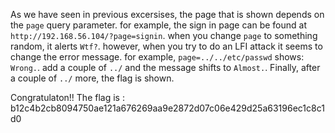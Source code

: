 As we have seen in previous excersises, the page that is shown depends on the `page` query parameter. for example, the sign in page can be found at `http://192.168.56.104/?page=signin`. when you change `page` to something random, it alerts `Wtf?`. however, when you try to do an LFI attack it seems to change the error message. for example, `page=../../etc/passwd` shows: `Wrong.`. add a couple of `../` and the message shifts to `Almost.`. Finally, after a couple of `../` more, the flag is shown.

Congratulaton!! The flag is : b12c4b2cb8094750ae121a676269aa9e2872d07c06e429d25a63196ec1c8c1d0  
